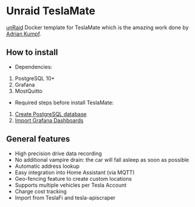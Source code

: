 # Unraid TeslaMate
[unRaid](https://unraid.net) Docker template for TeslaMate which is the amazing work done by [Adrian Kumpf](https://github.com/adriankumpf/teslamate).

## How to install
* Dependencies:
 1. PostgreSQL 10+
 1. Grafana
 1. MostQuitto

* Required steps before install TeslaMate:
 1. [Create PostgreSQL database](https://docs.teslamate.org/docs/installation/debian#create-postgresql-database)
 1. [Import Grafana Dashboards](https://docs.teslamate.org/docs/installation/debian#import-grafana-dashboards)

## General features
 * High precision drive data recording
 * No additional vampire drain: the car will fall asleep as soon as possible
 * Automatic address lookup
 * Easy integration into Home Assistant (via MQTT)
 * Geo-fencing feature to create custom locations
 * Supports multiple vehicles per Tesla Account
 * Charge cost tracking
 * Import from TeslaFi and tesla-apiscraper

